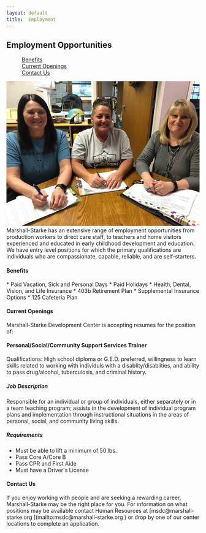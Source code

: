 ```yaml
---
layout: default
title:  Employment
---
```

## Employment Opportunities

<dl class="tabs pill">
  <dd><a href="#benefits">Benefits</a></dd>
  <dd><a href="#openings">Current Openings</a></dd>
  <dd><a href="#contact">Contact Us</a></dd>
</dl>

<div class="five columns" style="float: right;">
  <div href="#" class="th">
    <img src="/images/employment.jpg" />
  </div>
  
</div>

Marshall-Starke has an extensive range of employment opportunities from production workers to direct care staff, to teachers and home visitors experienced and educated in early childhood development and education. We have entry level positions for which the primary qualifications are individuals who are compassionate, capable, reliable, and are self-starters.

<h4 id="benefits">Benefits</h4>
*  Paid Vacation, Sick and Personal Days
*  Paid Holidays
*  Health, Dental, Vision, and Life Insurance
*  403b Retirement Plan
*  Supplemental Insurance Options
*  125 Cafeteria Plan

<h4 id="openings">Current Openings</h4>

Marshall-Starke Development Center is accepting resumes for the position of:

<h4 class="subheader">Personal/Social/Community Support Services Trainer</h4>
Qualifications:  High school diploma or G.E.D. preferred, willingness to learn skills related to working with individuls with a disablity/disablities, and ability to pass drug/alcohol, tuberculosis, and criminal history.

##### Job Description
Responsible for an individual or group of individuals, either separately or in a team teaching program; assists in the development of individual program plans and implementation through instructional situations in the areas of personal, social, and community living skills.

##### Requirements
* Must be able to lift a minimum of 50 lbs.
* Pass Core A/Core B
* Pass CPR and First Aide
* Must have a Driver's License

<h4 id="contact">Contact Us</h4>
If you enjoy working with people and are seeking a rewarding career, Marshall-Starke may be the right place for you. For information on what positions may be available contact Human Resources at [msdc@marshall-starke.org ](mailto:msdc@marshall-starke.org ) or drop by one of our center locations to complete an application.

